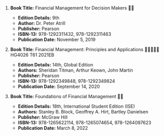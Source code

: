 1. **Book Title:** Financial Management for Decision Makers 📒🔐
   - **Edition Details:** 9th
   - **Author:** Dr. Peter Atrill
   - **Publisher:** Pearson
   - **ISBN-13:** 978-1292311432, 978-1292311463
   - **Publication Date:** November 5, 2019

2. **Book Title:** Financial Management: Principles and Applications 🚨🚨🚨🚨🚨HG4026 T61 2021EB
   - **Edition Details:** 14th, Global Edition
   - **Authors:** Sheridan Titman, Arthur Keown, John Martin
   - **Publisher:** Pearson
   - **ISBN-13:** 978-1292349848, 978-1292349824
   - **Publication Date:** September 14, 2020

3. **Book Title:** Foundations of Financial Management 📒🔐
   - **Edition Details:** 18th, International Student Edition (ISE)
   - **Authors:** Stanley B. Block, Geoffrey A. Hirt, Bartley Danielsen 
   - **Publisher:** McGraw Hill
   - **ISBN-13:** 978-1265622114, 978-1265074654, 978-1264097623
   - **Publication Date:** March 8, 2022
